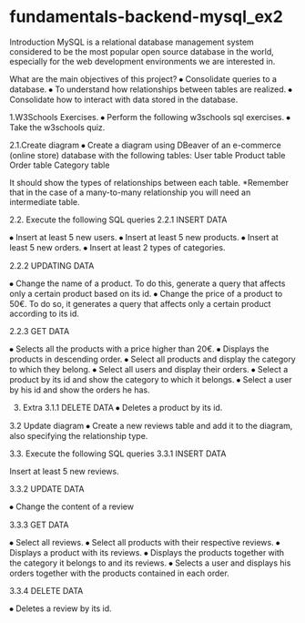 # fundamentals-backend-mysql_ex2




Introduction
MySQL is a relational database management system considered to be the most popular open source database in the world, especially for the web development environments we are interested in.


What are the main objectives of this project?
⦁ Consolidate queries to a database.
⦁ To understand how relationships between tables are realized.
⦁ Consolidate how to interact with data stored in the database.

1.W3Schools Exercises.
⦁ Perform the following w3schools sql exercises.
⦁ Take the w3schools quiz.




 
2.1.Create diagram
⦁ Create a diagram using DBeaver of an e-commerce (online store) database with the following tables:
User table
Product table
Order table
Category table

It should show the types of relationships between each table. *Remember that in the case of a many-to-many relationship you will need an intermediate table.

2.2. Execute the following SQL queries
2.2.1 INSERT DATA

⦁ Insert at least 5 new users.
⦁ Insert at least 5 new products.
⦁ Insert at least 5 new orders.
⦁ Insert at least 2 types of categories.




		
2.2.2 UPDATING DATA

⦁ Change the name of a product. To do this, generate a query that affects only a certain product based on its id.
⦁ Change the price of a product to 50€. To do so, it generates a query that affects only a certain product according to its id.

2.2.3 GET DATA

⦁ Selects all the products with a price higher than 20€.
⦁ Displays the products in descending order.
⦁ Select all products and display the category to which they belong.
⦁ Select all users and display their orders.
⦁ Select a product by its id and show the category to which it belongs.
⦁ Select a user by his id and show the orders he has.




3. Extra
3.1.1 DELETE DATA
⦁ Deletes a product by its id.

3.2 Update diagram
⦁ Create a new reviews table and add it to the diagram, also specifying the relationship type.

3.3. Execute the following SQL queries
3.3.1 INSERT DATA

Insert at least 5 new reviews.

		
3.3.2 UPDATE DATA

⦁ Change the content of a review

3.3.3 GET DATA

⦁ Select all reviews.
⦁ Select all products with their respective reviews.
⦁ Displays a product with its reviews.
⦁ Displays the products together with the category it belongs to and its reviews.
⦁ Selects a user and displays his orders together with the products contained in each order.

3.3.4 DELETE DATA

⦁ Deletes a review by its id.

